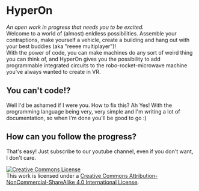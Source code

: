 <p style="text-align: center;">  
<title>HyperOn</title>
<h1>HyperOn</h1> 
<i>An open work in progress that needs you to be excited.</i> <br>
Welcome to a world of (almost) enldless possibilities. Assemble your contraptions, make yourself a vehicle, create a building and hang out with your best buddies (aka "reeee multiplayer")! <br> With the power of code, you can make machines do any sort of weird thing you can think of, and HyperOn gives you the possibility to add programmable integrated circuits to the robo-rocket-microwave machine you've always wanted to create in VR.
<br>

<h2>You can't code!?</h2>
Well I'd be ashamed if I were you. How to fix this? Ah Yes! With the programming language being very, very simple and I'm writing a lot of documentation, so when I'm done you'll be good to go :)
<br>
<h2>How can you follow the progress?</h2>
That's easy! Just subscribe to our youtube channel, even if you don't want, I don't care. 


<br>



<a rel="license" href="http://creativecommons.org/licenses/by-nc-sa/4.0/"><img alt="Creative Commons License" style="border-width:0" src="https://i.creativecommons.org/l/by-nc-sa/4.0/88x31.png" /></a><br />This work is licensed under a <a rel="license" href="http://creativecommons.org/licenses/by-nc-sa/4.0/">Creative Commons Attribution-NonCommercial-ShareAlike 4.0 International License</a>.

</p>